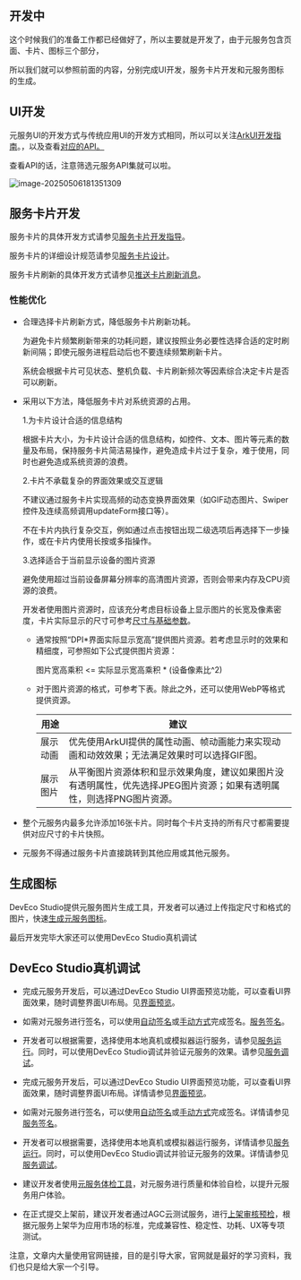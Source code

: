 ## 开发中

这个时候我们的准备工作都已经做好了，所以主要就是开发了，由于元服务包含页面、卡片、图标三个部分，

所以我们就可以参照前面的内容，分别完成UI开发，服务卡片开发和元服务图标的生成。

## UI开发

元服务UI的开发方式与传统应用UI的开发方式相同，所以可以关注[ArkUI开发指南](https://developer.huawei.com/consumer/cn/doc/harmonyos-guides/arkui-overview)。，以及查看[对应的API。](https://developer.huawei.com/consumer/cn/doc/harmonyos-references/arkui-arkts)

查看API的话，注意筛选元服务API集就可以啦。

![image-20250506181351309](https://nutpi-e41b.obs.cn-north-4.myhuaweicloud.com/image-20250506181351309.png)





## 服务卡片开发

服务卡片的具体开发方式请参见[服务卡片开发指导](https://developer.huawei.com/consumer/cn/doc/harmonyos-guides/formkit-overview)。

服务卡片的详细设计规范请参见[服务卡片设计](https://developer.huawei.com/consumer/cn/doc/design-guides/system-features-service-widget-0000002087671904)。

服务卡片刷新的具体开发方式请参见[推送卡片刷新消息](https://developer.huawei.com/consumer/cn/doc/harmonyos-guides/push-form-update)。

### 性能优化

- 合理选择卡片刷新方式，降低服务卡片刷新功耗。

  为避免卡片频繁刷新带来的功耗问题，建议按照业务必要性选择合适的定时刷新间隔；即使元服务进程启动后也不要连续频繁刷新卡片。

  系统会根据卡片可见状态、整机负载、卡片刷新频次等因素综合决定卡片是否可以刷新。

- 采用以下方法，降低服务卡片对系统资源的占用。

  1.为卡片设计合适的信息结构

  根据卡片大小，为卡片设计合适的信息结构，如控件、文本、图片等元素的数量及布局，保持服务卡片简洁易操作，避免造成卡片过于复杂，难于使用，同时也避免造成系统资源的浪费。

  2.卡片不承载复杂的界面效果或交互逻辑

  不建议通过服务卡片实现高频的动态变换界面效果（如GIF动态图片、Swiper控件及连续高频调用updateForm接口等）。

  不在卡片内执行复杂交互，例如通过点击按钮出现二级选项后再选择下一步操作，或在卡片内使用长按或多指操作。

  3.选择适合于当前显示设备的图片资源

  避免使用超过当前设备屏幕分辨率的高清图片资源，否则会带来内存及CPU资源的浪费。

  开发者使用图片资源时，应该充分考虑目标设备上显示图片的长宽及像素密度，卡片实际显示的尺寸可参考[尺寸与基础参数](https://developer.huawei.com/consumer/cn/doc/design-guides-V1/service-widget-design-0000001098216280-V1#section460mcpsimp)。

  - 通常按照“DPI*界面实际显示宽高”提供图片资源。若考虑显示时的效果和精细度，可参照如下公式提供图片资源：

    图片宽高乘积 <= 实际显示宽高乘积 * (设备像素比^2)

  - 对于图片资源的格式，可参考下表。除此之外，还可以使用WebP等格式提供资源。

    | 用途     | 建议                                                         |
    | -------- | ------------------------------------------------------------ |
    | 展示动画 | 优先使用ArkUI提供的属性动画、帧动画能力来实现动画和动效效果；无法满足效果时可以选择GIF图。 |
    | 展示图片 | 从平衡图片资源体积和显示效果角度，建议如果图片没有透明属性，优先选择JPEG图片资源；如果有透明属性，则选择PNG图片资源。 |

- 整个元服务内最多允许添加16张卡片。同时每个卡片支持的所有尺寸都需要提供对应尺寸的卡片快照。
- 元服务不得通过服务卡片直接跳转到其他应用或其他元服务。

## 生成图标

DevEco Studio提供元服务图片生成工具，开发者可以通过上传指定尺寸和格式的图片，快速[生成元服务图标](https://developer.huawei.com/consumer/cn/doc/atomic-guides/atomic-service-icon-generation)。

最后开发完毕大家还可以使用DevEco Studio真机调试

## DevEco Studio真机调试

- 完成元服务开发后，可以通过DevEco Studio UI界面预览功能，可以查看UI界面效果，随时调整界面UI布局。见[界面预览](https://developer.huawei.com/consumer/cn/doc/harmonyos-guides/ide-previewer-01)。
- 如需对元服务进行签名，可以使用[自动签名](https://developer.huawei.com/consumer/cn/doc/harmonyos-guides-V5/ide-signing-V5#section18815157237)或[手动方式](https://developer.huawei.com/consumer/cn/doc/harmonyos-guides-V5/ide-signing-V5#section297715173233)完成签名。[服务签名](https://developer.huawei.com/consumer/cn/doc/harmonyos-guides-V5/ide-signing-V5)。
- 开发者可以根据需要，选择使用本地真机或模拟器运行服务，请参见[服务运行](https://developer.huawei.com/consumer/cn/doc/harmonyos-guides-V5/ide-run-device-V5)。同时，可以使用DevEco Studio调试并验证元服务的效果。请参见[服务调试](https://developer.huawei.com/consumer/cn/doc/harmonyos-guides-V5/ide-debug-app-V5)。

- 完成元服务开发后，可以通过DevEco Studio UI界面预览功能，可以查看UI界面效果，随时调整界面UI布局。详情请参见[界面预览](https://developer.huawei.com/consumer/cn/doc/harmonyos-guides/ide-previewer)。
- 如需对元服务进行签名，可以使用[自动签名](https://developer.huawei.com/consumer/cn/doc/harmonyos-guides/ide-signing#section18815157237)或[手动方式](https://developer.huawei.com/consumer/cn/doc/harmonyos-guides/ide-signing#section297715173233)完成签名。详情请参见[服务签名](https://developer.huawei.com/consumer/cn/doc/harmonyos-guides/ide-signing)。
- 开发者可以根据需要，选择使用本地真机或模拟器运行服务，详情请参见[服务运行](https://developer.huawei.com/consumer/cn/doc/harmonyos-guides/ide-run-device)。同时，可以使用DevEco Studio调试并验证元服务的效果。详情请参见[服务调试](https://developer.huawei.com/consumer/cn/doc/harmonyos-guides/ide-debug-app)。
- 建议开发者使用[元服务体检工具](https://developer.huawei.com/consumer/cn/doc/atomic-guides/atomic-service-appanalyzer)，对元服务进行质量和体验自检，以提升元服务用户体验。
- 在正式提交上架前，建议开发者通过AGC云测试服务，进行[上架审核预检](https://developer.huawei.com/consumer/cn/doc/atomic-guides/atomic-service-check)，根据元服务上架华为应用市场的标准，完成兼容性、稳定性、功耗、UX等专项测试。

注意，文章内大量使用官网链接，目的是引导大家，官网就是最好的学习资料，我们也只是给大家一个引导。

